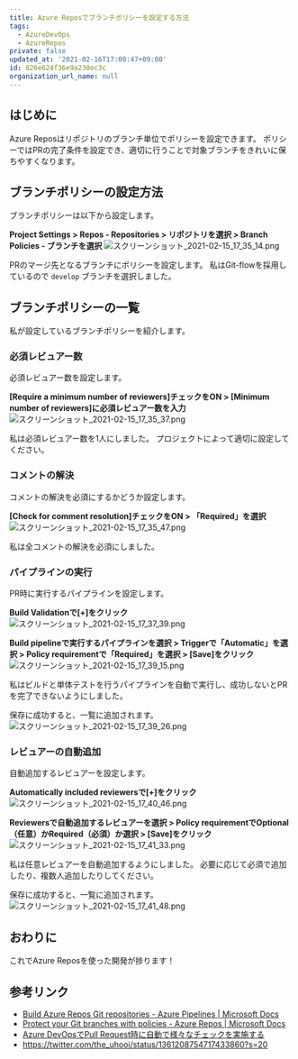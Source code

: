 ```yaml
---
title: Azure Reposでブランチポリシーを設定する方法
tags:
  - AzureDevOps
  - AzureRepos
private: false
updated_at: '2021-02-16T17:00:47+09:00'
id: 826e624f36e9a230ec3c
organization_url_name: null
---
```

## はじめに

Azure Reposはリポジトリのブランチ単位でポリシーを設定できます。
ポリシーではPRの完了条件を設定でき、適切に行うことで対象ブランチをきれいに保ちやすくなります。

## ブランチポリシーの設定方法

ブランチポリシーは以下から設定します。

__Project Settings > Repos - Repositories > リポジトリを選択 > Branch Policies - ブランチを選択__
![スクリーンショット_2021-02-15_17_35_14.png](https://qiita-image-store.s3.ap-northeast-1.amazonaws.com/0/138245/169cecfa-9734-bf84-5df4-23ddaf0012ca.png)

PRのマージ先となるブランチにポリシーを設定します。
私はGit-flowを採用しているので `develop` ブランチを選択しました。

## ブランチポリシーの一覧

私が設定しているブランチポリシーを紹介します。

### 必須レビュアー数

必須レビュアー数を設定します。

__[Require a minimum number of reviewers]チェックをON > [Minimum number of reviewers]に必須レビュアー数を入力__
![スクリーンショット_2021-02-15_17_35_37.png](https://qiita-image-store.s3.ap-northeast-1.amazonaws.com/0/138245/02155c4b-79c9-e12f-a175-57c94cd40543.png)

私は必須レビュアー数を1人にしました。
プロジェクトによって適切に設定してください。

### コメントの解決

コメントの解決を必須にするかどうか設定します。

__[Check for comment resolution]チェックをON > 「Required」を選択__
![スクリーンショット_2021-02-15_17_35_47.png](https://qiita-image-store.s3.ap-northeast-1.amazonaws.com/0/138245/aebd6aec-7096-4f35-c0ee-2087b4e49e90.png)

私は全コメントの解決を必須にしました。

### パイプラインの実行

PR時に実行するパイプラインを設定します。

__Build Validationで[+]をクリック__
![スクリーンショット_2021-02-15_17_37_39.png](https://qiita-image-store.s3.ap-northeast-1.amazonaws.com/0/138245/e75e96d4-f73b-b423-5605-a9e0eee8f1da.png)

__Build pipelineで実行するパイプラインを選択 > Triggerで「Automatic」を選択 > Policy requirementで「Required」を選択 > [Save]をクリック__
![スクリーンショット_2021-02-15_17_39_15.png](https://qiita-image-store.s3.ap-northeast-1.amazonaws.com/0/138245/1163cc73-64be-191c-b013-a4a96d39653b.png)

私はビルドと単体テストを行うパイプラインを自動で実行し、成功しないとPRを完了できないようにしました。

保存に成功すると、一覧に追加されます。
![スクリーンショット_2021-02-15_17_39_26.png](https://qiita-image-store.s3.ap-northeast-1.amazonaws.com/0/138245/bc1c80b7-7cea-3beb-d767-5c0fecd0f1d1.png)

### レビュアーの自動追加

自動追加するレビュアーを設定します。

__Automatically included reviewersで[+]をクリック__
![スクリーンショット_2021-02-15_17_40_46.png](https://qiita-image-store.s3.ap-northeast-1.amazonaws.com/0/138245/ce40f597-7082-0383-c08b-e5143cb915e9.png)

__Reviewersで自動追加するレビュアーを選択 > Policy requirementでOptional（任意）かRequired（必須）か選択 > [Save]をクリック__
![スクリーンショット_2021-02-15_17_41_33.png](https://qiita-image-store.s3.ap-northeast-1.amazonaws.com/0/138245/71b37c35-0125-6e81-8a4e-09a29fe7091a.png)

私は任意レビュアーを自動追加するようにしました。
必要に応じて必須で追加したり、複数人追加したりしてください。

保存に成功すると、一覧に追加されます。
![スクリーンショット_2021-02-15_17_41_48.png](https://qiita-image-store.s3.ap-northeast-1.amazonaws.com/0/138245/a09920e3-9b28-98d2-57fe-64c14febd2c6.png)

## おわりに

これでAzure Reposを使った開発が捗ります！

## 参考リンク

- [Build Azure Repos Git repositories - Azure Pipelines | Microsoft Docs](https://docs.microsoft.com/ja-jp/azure/devops/pipelines/repos/azure-repos-git?view=azure-devops&tabs=yaml#pr-triggers)
- [Protect your Git branches with policies - Azure Repos | Microsoft Docs](https://docs.microsoft.com/ja-jp/azure/devops/repos/git/branch-policies?view=azure-devops)
- [Azure DevOpsでPull Request時に自動で様々なチェックを実施する](https://zenn.dev/vatscy/articles/a689dc9aaf5b97ef91bd)
- https://twitter.com/the_uhooi/status/1361208754717433860?s=20

